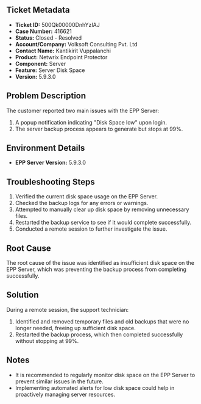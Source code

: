 ## Ticket Metadata
- **Ticket ID:** 500Qk00000DnhYzIAJ
- **Case Number:** 416621
- **Status:** Closed - Resolved
- **Account/Company:** Volksoft Consulting Pvt. Ltd
- **Contact Name:** Kantikirit Vuppalanchi
- **Product:** Netwrix Endpoint Protector
- **Component:** Server
- **Feature:** Server Disk Space
- **Version:** 5.9.3.0

## Problem Description
The customer reported two main issues with the EPP Server:
1. A popup notification indicating "Disk Space low" upon login.
2. The server backup process appears to generate but stops at 99%.

## Environment Details
- **EPP Server Version:** 5.9.3.0

## Troubleshooting Steps
1. Verified the current disk space usage on the EPP Server.
2. Checked the backup logs for any errors or warnings.
3. Attempted to manually clear up disk space by removing unnecessary files.
4. Restarted the backup service to see if it would complete successfully.
5. Conducted a remote session to further investigate the issue.

## Root Cause
The root cause of the issue was identified as insufficient disk space on the EPP Server, which was preventing the backup process from completing successfully.

## Solution
During a remote session, the support technician:
1. Identified and removed temporary files and old backups that were no longer needed, freeing up sufficient disk space.
2. Restarted the backup process, which then completed successfully without stopping at 99%.

## Notes
- It is recommended to regularly monitor disk space on the EPP Server to prevent similar issues in the future.
- Implementing automated alerts for low disk space could help in proactively managing server resources.